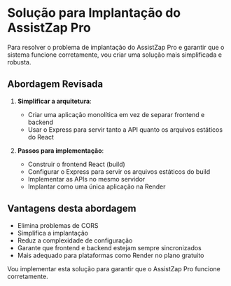 # Solução para Implantação do AssistZap Pro

Para resolver o problema de implantação do AssistZap Pro e garantir que o sistema funcione corretamente, vou criar uma solução mais simplificada e robusta.

## Abordagem Revisada

1. **Simplificar a arquitetura**:
   - Criar uma aplicação monolítica em vez de separar frontend e backend
   - Usar o Express para servir tanto a API quanto os arquivos estáticos do React

2. **Passos para implementação**:
   - Construir o frontend React (build)
   - Configurar o Express para servir os arquivos estáticos do build
   - Implementar as APIs no mesmo servidor
   - Implantar como uma única aplicação na Render

## Vantagens desta abordagem

- Elimina problemas de CORS
- Simplifica a implantação
- Reduz a complexidade de configuração
- Garante que frontend e backend estejam sempre sincronizados
- Mais adequado para plataformas como Render no plano gratuito

Vou implementar esta solução para garantir que o AssistZap Pro funcione corretamente.

